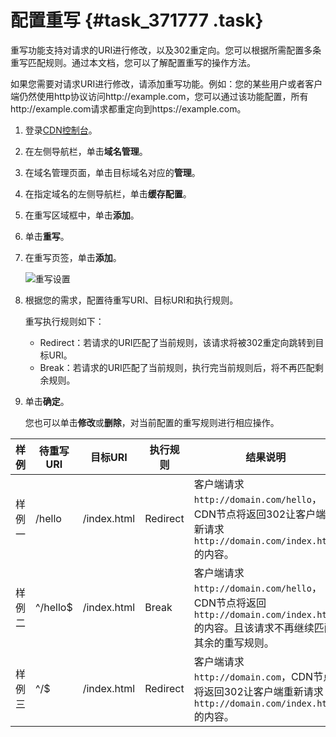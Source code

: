 # 配置重写 {#task_371777 .task}

重写功能支持对请求的URI进行修改，以及302重定向。您可以根据所需配置多条重写匹配规则。通过本文档，您可以了解配置重写的操作方法。

如果您需要对请求URI进行修改，请添加重写功能。例如：您的某些用户或者客户端仍然使用http协议访问http://example.com，您可以通过该功能配置，所有http://example.com请求都重定向到https://example.com。

1.  登录[CDN控制台](https://cdn.console.aliyun.com)。
2.  在左侧导航栏，单击**域名管理**。
3.  在域名管理页面，单击目标域名对应的**管理**。
4.  在指定域名的左侧导航栏，单击**缓存配置**。
5.  在重写区域框中，单击**添加**。
6.  单击**重写**。
7.  在重写页签，单击**添加**。 

    ![重写设置](http://static-aliyun-doc.oss-cn-hangzhou.aliyuncs.com/assets/img/301874/156414051248038_zh-CN.png)

8.  根据您的需求，配置待重写URI、目标URI和执行规则。 

    重写执行规则如下：

    -   Redirect：若请求的URI匹配了当前规则，该请求将被302重定向跳转到目标URI。
    -   Break：若请求的URI匹配了当前规则，执行完当前规则后，将不再匹配剩余规则。
9.  单击**确定**。 

    您也可以单击**修改**或**删除**，对当前配置的重写规则进行相应操作。


|样例|待重写URI|目标URI|执行规则|结果说明|
|--|------|-----|----|----|
|样例一|/hello|/index.html|Redirect|客户端请求`http://domain.com/hello`，CDN节点将返回302让客户端重新请求`http://domain.com/index.html`的内容。|
|样例二|^/hello$|/index.html|Break|客户端请求`http://domain.com/hello`，CDN节点将返回`http://domain.com/index.html`的内容。且该请求不再继续匹配其余的重写规则。|
|样例三|^/$|/index.html|Redirect|客户端请求`http://domain.com`，CDN节点将返回302让客户端重新请求`http://domain.com/index.html`的内容。|

